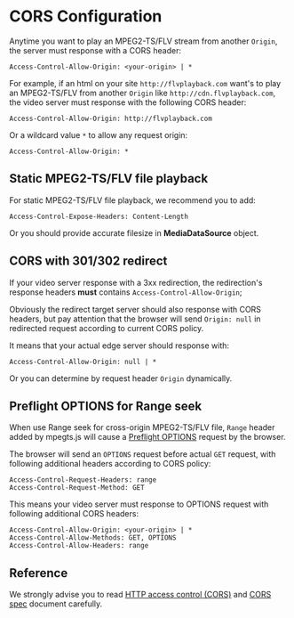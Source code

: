 
CORS Configuration
==================
Anytime you want to play an MPEG2-TS/FLV stream from another `Origin`, the server must response with a CORS header:

```
Access-Control-Allow-Origin: <your-origin> | *
```

For example, if an html on your site `http://flvplayback.com` want's to play an MPEG2-TS/FLV from another `Origin` like `http://cdn.flvplayback.com`, the video server must response with the following CORS header:

```
Access-Control-Allow-Origin: http://flvplayback.com
```

Or a wildcard value `*` to allow any request origin:

```
Access-Control-Allow-Origin: *
```

## Static MPEG2-TS/FLV file playback
For static MPEG2-TS/FLV file playback, we recommend you to add:

```
Access-Control-Expose-Headers: Content-Length
```

Or you should provide accurate filesize in **MediaDataSource** object.

## CORS with 301/302 redirect
If your video server response with a 3xx redirection, the redirection's response headers **must** contains `Access-Control-Allow-Origin`;

Obviously the redirect target server should also response with CORS headers, but pay attention that the browser will send `Origin: null` in redirected request according to current CORS policy.

It means that your actual edge server should response with:

```
Access-Control-Allow-Origin: null | *
```

Or you can determine by request header `Origin` dynamically.

## Preflight OPTIONS for Range seek
When use Range seek for cross-origin MPEG2-TS/FLV file, `Range` header added by mpegts.js will cause a [Preflight OPTIONS][] request by the browser.

The browser will send an `OPTIONS` request before actual `GET` request, with following additional headers according to CORS policy:

```
Access-Control-Request-Headers: range
Access-Control-Request-Method: GET
```

This means your video server must response to OPTIONS request with following additional CORS headers:

```
Access-Control-Allow-Origin: <your-origin> | *
Access-Control-Allow-Methods: GET, OPTIONS
Access-Control-Allow-Headers: range
```

[Preflight OPTIONS]: https://developer.mozilla.org/en-US/docs/Web/HTTP/Access_control_CORS#Preflighted_requests

## Reference
We strongly advise you to read [HTTP access control (CORS)][] and [CORS spec][] document carefully.

[HTTP access control (CORS)]: https://developer.mozilla.org/en-US/docs/Web/HTTP/Access_control_CORS
[CORS spec]: https://www.w3.org/TR/cors/

